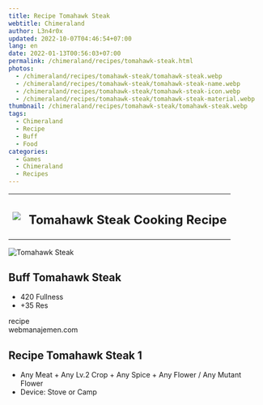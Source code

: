 ```yaml
---
title: Recipe Tomahawk Steak
webtitle: Chimeraland
author: L3n4r0x
updated: 2022-10-07T04:46:54+07:00
lang: en
date: 2022-01-13T00:56:03+07:00
permalink: /chimeraland/recipes/tomahawk-steak.html
photos:
  - /chimeraland/recipes/tomahawk-steak/tomahawk-steak.webp
  - /chimeraland/recipes/tomahawk-steak/tomahawk-steak-name.webp
  - /chimeraland/recipes/tomahawk-steak/tomahawk-steak-icon.webp
  - /chimeraland/recipes/tomahawk-steak/tomahawk-steak-material.webp
thumbnail: /chimeraland/recipes/tomahawk-steak/tomahawk-steak.webp
tags:
  - Chimeraland
  - Recipe
  - Buff
  - Food
categories:
  - Games
  - Chimeraland
  - Recipes
---
```


<section id="bootstrap-wrapper">
  <link
    rel="stylesheet"
    href="https://cdn.statically.io/gh/dimaslanjaka/Web-Manajemen/40ac3225/css/bootstrap-4.5-wrapper.css"
  />
  <div class="row mb-2">
    <div class="col-md-12 mb-2">
      <table class="table" id="post-info">
        <tbody>
          <tr>
            <td>
              <img
                class="d-inline-block me-2"
                src="/chimeraland/recipes/tomahawk-steak/tomahawk-steak-icon.webp"
                width="auto"
                height="auto"
              />
            </td>
            <td><h1 class="fs-5">Tomahawk Steak Cooking Recipe</h1></td>
          </tr>
        </tbody>
      </table>
    </div>
  </div>
  <div class="card mb-2">
    <div class="row g-0">
      <div class="col-sm-4 position-relative mb-2">
        <img
          src="/chimeraland/recipes/tomahawk-steak/tomahawk-steak-material.webp"
          class="card-img fit-cover w-100 h-100"
          alt="Tomahawk Steak"
          data-fancybox="true"
        />
      </div>
      <div class="col-sm-8 mb-2">
        <div class="card-body">
          <h2 class="card-title fs-5">Buff Tomahawk Steak</h2>
          <div class="card-text">
            <ul>
              <li>420 Fullness</li>
              <li>+35 Res</li>
            </ul>
          </div>
          <span class="badge rounded-pill bg-dark text-white">recipe</span>
        </div>
        <div class="card-footer text-end text-muted">webmanajemen.com</div>
      </div>
    </div>
  </div>
  <div class="row mb-2">
    <div class="col-12 col-lg-6 recipe-item mb-2">
      <div class="card">
        <div class="card-body">
          <h2 class="card-title fs-5">Recipe Tomahawk Steak 1</h2>
          <div class="card-text">
            <ul>
              <li>
                Any Meat<span> + </span>Any Lv.2 Crop<span> + </span>Any
                Spice<span> + </span>Any Flower<span> / </span>Any Mutant Flower
              </li>
              <li>Device: Stove or Camp</li>
            </ul>
          </div>
        </div>
      </div>
    </div>
  </div>
</section>